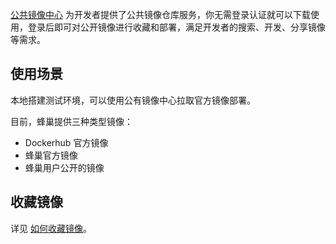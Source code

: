 [公共镜像中心](https://c.163.com/hub#/m/home/) 为开发者提供了公共镜像仓库服务，你无需登录认证就可以下载使用，登录后即可对公开镜像进行收藏和部署，满足开发者的搜索、开发、分享镜像等需求。

## 使用场景

本地搭建测试环境，可以使用公有镜像中心拉取官方镜像部署。

目前，蜂巢提供三种类型镜像：

* Dockerhub 官方镜像
* 蜂巢官方镜像
* 蜂巢用户公开的镜像
## 收藏镜像

详见 [如何收藏镜像](https://github.com/cloudcomb-help/md/blob/master/%E5%AE%B9%E5%99%A8%E6%9C%8D%E5%8A%A1/%E9%95%9C%E5%83%8F%E4%BB%93%E5%BA%93/%E4%BD%BF%E7%94%A8%E6%8C%87%E5%8D%97/%E6%94%B6%E8%97%8F%E9%95%9C%E5%83%8F.md)。